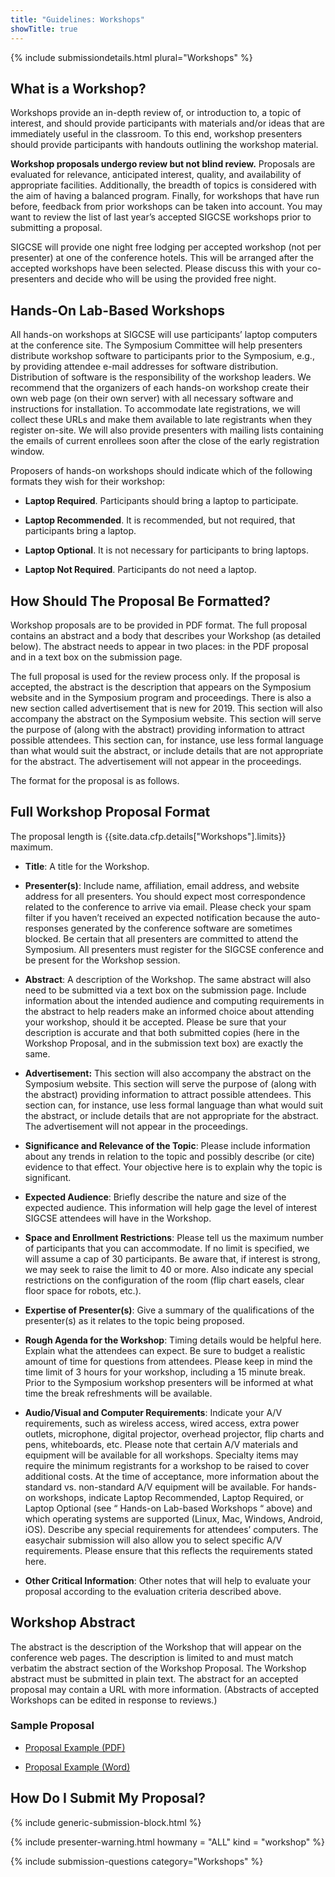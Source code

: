 ```yaml
---
title: "Guidelines: Workshops"
showTitle: true
---
```


{% include submissiondetails.html plural="Workshops" %}

## What is a Workshop?

Workshops provide an in-depth review of, or introduction to, a topic of interest, and should provide participants with materials and/or ideas that are immediately useful in the classroom. To this end, workshop presenters should provide participants with handouts outlining the workshop material.

**Workshop proposals undergo review but not blind review.** Proposals are evaluated for relevance, anticipated interest, quality, and availability of appropriate facilities. Additionally, the breadth of topics is considered with the aim of having a balanced program. Finally, for workshops that have run before, feedback from prior workshops can be taken into account. You may want to review the list of last year’s accepted SIGCSE workshops prior to submitting a proposal.

SIGCSE will provide one night free lodging per accepted workshop (not per presenter) at one of the conference hotels. This will be arranged after the accepted workshops have been selected. Please discuss this with your co-presenters and decide who will be using the provided free night. 

## Hands-On Lab-Based Workshops

All hands-on workshops at SIGCSE will use participants’ laptop computers at the conference site. The Symposium Committee will help presenters distribute workshop software to participants prior to the Symposium, e.g., by providing attendee e-mail addresses for software distribution. Distribution of software is the responsibility of the workshop leaders. We recommend that the organizers of each hands-on workshop create their own web page (on their own server) with all necessary software and instructions for installation. To accommodate late registrations, we will collect these URLs and make them available to late registrants when they register on-site. We will also provide presenters with mailing lists containing the emails of current enrollees soon after the close of the early registration window.

Proposers of hands-on workshops should indicate which of the following formats they wish for their workshop:

* **Laptop Required**. Participants should bring a laptop to participate.

* **Laptop Recommended**. It is recommended, but not required, that participants bring a laptop.
	
* **Laptop Optional**. It is not necessary for participants to bring laptops.
	
* **Laptop Not Required**. Participants do not need a laptop.

## How Should The Proposal Be Formatted?

Workshop proposals are to be provided in PDF format. The full proposal contains an abstract and a body that describes your Workshop (as detailed below). The abstract needs to appear in two places: in the PDF proposal and in a text box on the submission page.

The full proposal is used for the review process only. If the proposal is accepted, the abstract is the description that appears on the Symposium website and in the Symposium program and proceedings. There is also a new section called advertisement that is new for 2019. This section will also accompany the abstract on the Symposium website. This section will serve the purpose of (along with the abstract) providing information to attract possible attendees. This section can, for instance, use less formal language than what would suit the abstract, or include details that are not appropriate for the abstract. The advertisement will not appear in the proceedings. 

The format for the proposal is as follows.

## Full Workshop Proposal Format

The proposal length is {{site.data.cfp.details["Workshops"].limits}} maximum.

-   **Title**: A title for the Workshop.

-   **Presenter(s)**: Include name, affiliation, email address, and website address for all presenters. You should expect most correspondence related to the conference to arrive via email. Please check your spam filter if you haven’t received an expected notification because the auto-responses generated by the conference software are sometimes blocked.  Be certain that all presenters are committed to attend the Symposium.  All presenters must register for the SIGCSE conference and be present for the Workshop session.

-   **Abstract**: A description of the Workshop. The same abstract will also need to be submitted via a text box on the submission page. Include information about the intended audience and computing requirements in the abstract to help readers make an informed choice about attending your workshop, should it be accepted.  Please be sure that your description is accurate and that both submitted copies (here in the Workshop Proposal, and in the submission text box) are exactly the same.

-	**Advertisement:** This section will also accompany the abstract on the Symposium website. This section will serve the purpose of (along with the abstract) providing information to attract possible attendees. This section can, for instance, use less formal language than what would suit the abstract, or include details that are not appropriate for the abstract. The advertisement will not appear in the proceedings.

-   **Significance and Relevance of the Topic**: Please include information about any trends in relation to the topic and possibly describe (or cite) evidence to that effect. Your objective here is to explain why the topic is significant.

-   **Expected Audience**: Briefly describe the nature and size of the expected audience. This information will help gage the level of interest SIGCSE attendees will have in the Workshop.

-   **Space and Enrollment Restrictions**: Please tell us the maximum number of participants that you can accommodate. If no limit is specified, we will assume a cap of 30 participants. Be aware that, if interest is strong, we may seek to raise the limit to 40 or more. Also indicate any special restrictions on the configuration of the room (flip chart easels, clear floor space for robots, etc.).

-   **Expertise of Presenter(s)**: Give a summary of the qualifications of the presenter(s) as it relates to the topic being proposed.

-   **Rough Agenda for the Workshop**: Timing details would be helpful here. Explain what the attendees can expect. Be sure to budget a realistic amount of time for questions from attendees. Please keep in mind the time limit of 3 hours for your workshop, including a 15 minute break.  Prior to the Symposium workshop presenters will be informed at what time the break refreshments will be available.

-   **Audio/Visual and Computer Requirements**: Indicate your A/V requirements, such as wireless access, wired access, extra power outlets, microphone, digital projector, overhead projector, flip charts and pens, whiteboards, etc. Please note that certain A/V materials and equipment will be available for all workshops. Specialty items may require the minimum registrants for a workshop to be raised to cover additional costs. At the time of acceptance, more information about the standard vs. non-standard A/V equipment will be available. For hands-on workshops, indicate Laptop Recommended, Laptop Required, or Laptop Optional (see “ Hands-on Lab-based Workshops “ above) and which operating systems are supported (Linux, Mac, Windows, Android, iOS). Describe any special requirements for attendees’ computers. The easychair submission will also allow you to select specific A/V requirements. Please ensure that this reflects the requirements stated here. 

-   **Other Critical Information**: Other notes that will help to evaluate your proposal according to the evaluation criteria described above.

## Workshop Abstract

The abstract is the description of the Workshop that will appear on the conference web pages. The description is limited to and must match verbatim the abstract section of the Workshop Proposal. The Workshop abstract must be submitted in plain text. The abstract for an accepted proposal may contain a URL with more information. (Abstracts of accepted Workshops can be edited in response to reviews.)

### Sample Proposal

-  [Proposal Example (PDF)](../docs/sigcse-sample-workshop.pdf)

-  [Proposal Example (Word)](../docs/sigcse-sample-workshop.docx)


## How Do I Submit My Proposal?

{% include generic-submission-block.html %}

{% include presenter-warning.html howmany = "ALL" kind = "workshop" %}

{% include submission-questions category="Workshops" %}
